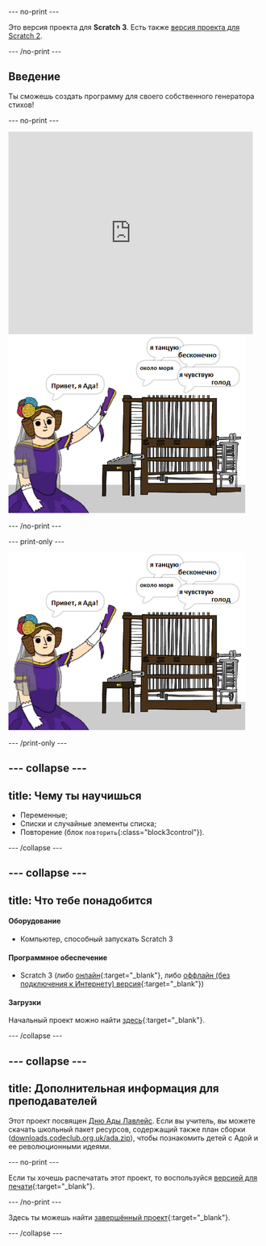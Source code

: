 --- no-print ---

Это версия проекта для **Scratch 3**. Есть также [версия проекта для Scratch 2](https://projects.raspberrypi.org/ru-RU/projects/poetry-generator-scratch2).

--- /no-print ---

## Введение

Ты сможешь создать программу для своего собственного генератора стихов!

--- no-print ---

<div class="scratch-preview">
  <iframe allowtransparency="true" width="485" height="402" src="https://scratch.mit.edu/projects/embed/382745672/?autostart=false" frameborder="0" scrolling="no"></iframe>
  <img src="images/poetry-final.png">
</div>

--- /no-print ---

--- print-only ---

![скриншот игры](images/poetry-final.png)

--- /print-only ---

--- collapse ---
---
title: Чему ты научишься
---

+ Переменные;
+ Списки и случайные элементы списка;
+ Повторение (блок `повторить`{:class="block3control"}).

--- /collapse ---

--- collapse ---
---
title: Что тебе понадобится
---

#### Оборудование

+ Компьютер, способный запускать Scratch 3

#### Программное обеспечение

+ Scratch 3 (либо [онлайн](http://rpf.io/scratchon){:target="_blank"}, либо [оффлайн (без подключения к Интернету) версия](http://rpf.io/scratchoff){:target="_blank"})

#### Загрузки

Начальный проект можно найти [здесь](http://rpf.io/p/ru-RU/poetry-generator-go){:target="_blank"}.

--- /collapse ---

--- collapse ---
---
title: Дополнительная информация для преподавателей
---

Этот проект посвящен [Дню Ады Лавлейс](https://findingada.com). Если вы учитель, вы можете скачать школьный пакет ресурсов, содержащий также план сборки ([downloads.codeclub.org.uk/ada.zip](http://downloads.codeclub.org.uk/ada.zip)), чтобы познакомить детей с Адой и ее революционными идеями.

--- no-print ---

Если ты хочешь распечатать этот проект, то воспользуйся [версией для печати](https://projects.raspberrypi.org/ru-RU/projects/poetry-generator/print){:target="_blank"}.

--- /no-print ---

Здесь ты можешь найти [завершённый проект](http://rpf.io/p/ru-RU/poetry-generator-get){:target="_blank"}.

--- /collapse ---